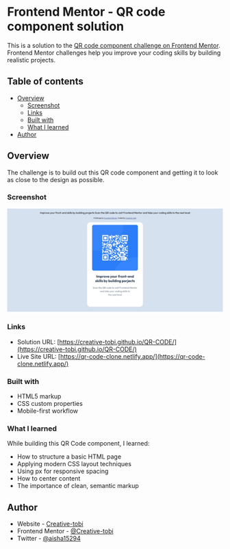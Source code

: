 # Frontend Mentor - QR code component solution

This is a solution to the [QR code component challenge on Frontend Mentor](https://www.frontendmentor.io/challenges/qr-code-component-iux_sIO_H). Frontend Mentor challenges help you improve your coding skills by building realistic projects. 

## Table of contents

- [Overview](#overview)
  - [Screenshot](#screenshot)
  - [Links](#links)
  - [Built with](#built-with)
  - [What I learned](#what-i-learned)
- [Author](#author)



## Overview
The challenge is to build out this QR code component and getting it to look as close to the design as possible.


### Screenshot

![Screenshot](./images/screenshot.jpg)


### Links

- Solution URL: [https://creative-tobi.github.io/QR-CODE/](https://creative-tobi.github.io/QR-CODE/)
- Live Site URL: [https://qr-code-clone.netlify.app/](https://qr-code-clone.netlify.app/)


### Built with

- HTML5 markup
- CSS custom properties
- Mobile-first workflow


### What I learned

While building this QR Code component, I learned:

- How to structure a basic HTML page
- Applying modern CSS layout techniques
- Using px for responsive spacing
- How to center content
- The importance of clean, semantic markup




## Author

- Website - [Creative-tobi](https://qr-code-clone.netlify.app/)
- Frontend Mentor - [@Creative-tobi](https://www.frontendmentor.io/profile/yourusername)
- Twitter - [@aisha15294](https://x.com/aish15294)

